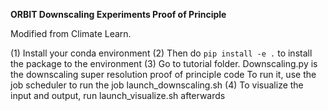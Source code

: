 **ORBIT Downscaling Experiments Proof of Principle**

Modified from Climate Learn.

(1) Install your conda environment
(2) Then do `pip install -e .` to install the package to the environment
(3) Go to tutorial folder. Downscaling.py is the downscaling super resolution proof of principle code
To run it, use the job scheduler to run the job launch_downscaling.sh
(4) To visualize the input and output, run launch_visualize.sh afterwards